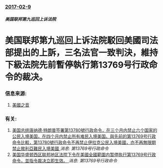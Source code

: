 ### [2017-02-9](/news/2017/02/9/index.md)

##### 美国联邦第九巡回上诉法院
# 美国联邦第九巡回上诉法院駁回美國司法部提出的上訴，三名法官一致判決，維持下級法院先前暫停執行第13769号行政命令的裁决。 




### 信息来源:

1. [美國之音](http://www.voachinese.com/a/court-travel-ban-ruling-20170209/3716815.html)

### 有关:

1. [美国总统唐纳德·特朗普签署第13780號行政命令，在三个月内禁止六个国家的公民入境美国，在四个月内禁止所有难民入境美国。與先前的第13769号行政命令比較，第13780號行政命令不再禁止伊拉克公民入境美國，亦不再無限期禁止敘利亞難民入境美國 ](/zh/news/2017/03/6/美国总统唐纳德-特朗普签署第13780號行政命令-在三个月内禁止六个国家的公民入境美国-在四个月内禁止所有难民入境美国.md) _消息: 第13769号行政命令_
2. [美国华盛顿西区联邦地区法院下令在美國全國範圍内暂停执行第13769号行政命令，並指令裁决立即生效。 ](/zh/news/2017/02/3/美国华盛顿西区联邦地区法院下令在美國全國範圍内暂停执行第13769号行政命令-並指令裁决立即生效.md) _消息: 第13769号行政命令_
